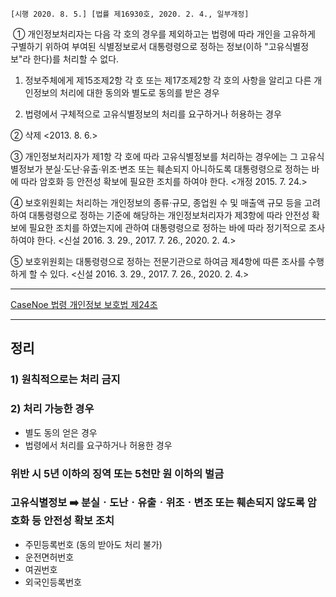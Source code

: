 `[시행 2020. 8. 5.] [법률 제16930호, 2020. 2. 4., 일부개정]`

 ① 개인정보처리자는 다음 각 호의 경우를 제외하고는 법령에 따라 개인을 고유하게 구별하기 위하여 부여된 식별정보로서 대통령령으로 정하는 정보(이하 "고유식별정보"라 한다)를 처리할 수 없다.

1. 정보주체에게 제15조제2항 각 호 또는 제17조제2항 각 호의 사항을 알리고 다른 개인정보의 처리에 대한 동의와 별도로 동의를 받은 경우

2. 법령에서 구체적으로 고유식별정보의 처리를 요구하거나 허용하는 경우

② 삭제 <2013. 8. 6.>

③ 개인정보처리자가 제1항 각 호에 따라 고유식별정보를 처리하는 경우에는 그 고유식별정보가 분실·도난·유출·위조·변조 또는 훼손되지 아니하도록 대통령령으로 정하는 바에 따라 암호화 등 안전성 확보에 필요한 조치를 하여야 한다. <개정 2015. 7. 24.>

④ 보호위원회는 처리하는 개인정보의 종류·규모, 종업원 수 및 매출액 규모 등을 고려하여 대통령령으로 정하는 기준에 해당하는 개인정보처리자가 제3항에 따라 안전성 확보에 필요한 조치를 하였는지에 관하여 대통령령으로 정하는 바에 따라 정기적으로 조사하여야 한다. <신설 2016. 3. 29., 2017. 7. 26., 2020. 2. 4.>

⑤ 보호위원회는 대통령령으로 정하는 전문기관으로 하여금 제4항에 따른 조사를 수행하게 할 수 있다. <신설 2016. 3. 29., 2017. 7. 26., 2020. 2. 4.>


--- 

[CaseNoe 법령 개인정보 보호법 제24조](https://casenote.kr/%EB%B2%95%EB%A0%B9/%EA%B0%9C%EC%9D%B8%EC%A0%95%EB%B3%B4_%EB%B3%B4%ED%98%B8%EB%B2%95/%EC%A0%9C24%EC%A1%B0)

---

## 정리

### 1) 원칙적으로는 처리 금지
### 2) 처리 가능한 경우
- 별도 동의 얻은 경우
- 법령에서 처리를 요구하거나 허용한 경우  

### 위반 시 5년 이하의 징역 또는 5천만 원 이하의 벌금



### 고유식별정보 ➡️ 분실ㆍ도난ㆍ유출ㆍ위조ㆍ변조 또는 훼손되지 않도록 암호화 등 안전성 확보 조치

- 주민등록번호 (동의 받아도 처리 불가)
- 운전면허번호
- 여권번호
- 외국인등록번호